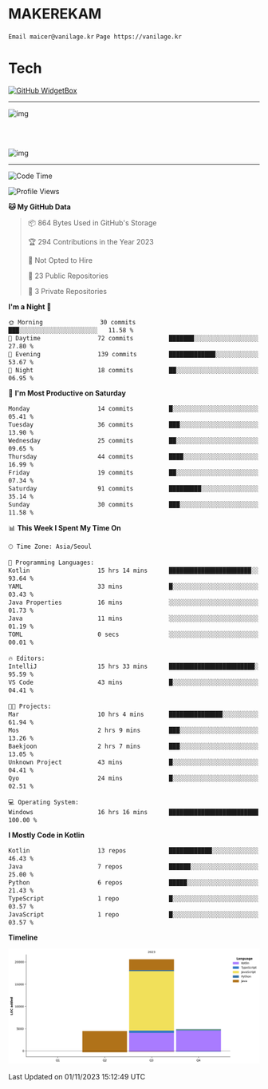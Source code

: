 # MAKEREKAM

`Email maicer@vanilage.kr`
`Page https://vanilage.kr`

# Tech

[![GitHub WidgetBox](https://github-widgetbox.vercel.app/api/skills?languages=python,js,ts,c,cpp,cs,java,kotlin,bash,md,html,css,xml,yaml,swift,powershell,json,R,SQL,php&tools=git,npm,gradle,nodejs,vercel,nginx&includeNames=true&theme=darkmode)](https://github.com/Jurredr/github-widgetbox)

---

![img](https://github-readme-stats.vercel.app/api/top-langs/?username=MAKEREKAM&layout=compact&theme=gruvbox)

<br>
<br>

![img](https://github-readme-stats.vercel.app/api/?username=MAKEREKAM&layout=compact&theme=gruvbox)

---

<!--START_SECTION:waka-->
![Code Time](http://img.shields.io/badge/Code%20Time-67%20hrs%2010%20mins-blue)

![Profile Views](http://img.shields.io/badge/Profile%20Views-3-blue)

**🐱 My GitHub Data** 

> 📦 864 Bytes Used in GitHub's Storage 
 > 
> 🏆 294 Contributions in the Year 2023
 > 
> 🚫 Not Opted to Hire
 > 
> 📜 23 Public Repositories 
 > 
> 🔑 3 Private Repositories 
 > 
**I'm a Night 🦉** 

```text
🌞 Morning                30 commits          ███░░░░░░░░░░░░░░░░░░░░░░   11.58 % 
🌆 Daytime                72 commits          ███████░░░░░░░░░░░░░░░░░░   27.80 % 
🌃 Evening                139 commits         █████████████░░░░░░░░░░░░   53.67 % 
🌙 Night                  18 commits          ██░░░░░░░░░░░░░░░░░░░░░░░   06.95 % 
```
📅 **I'm Most Productive on Saturday** 

```text
Monday                   14 commits          █░░░░░░░░░░░░░░░░░░░░░░░░   05.41 % 
Tuesday                  36 commits          ███░░░░░░░░░░░░░░░░░░░░░░   13.90 % 
Wednesday                25 commits          ██░░░░░░░░░░░░░░░░░░░░░░░   09.65 % 
Thursday                 44 commits          ████░░░░░░░░░░░░░░░░░░░░░   16.99 % 
Friday                   19 commits          ██░░░░░░░░░░░░░░░░░░░░░░░   07.34 % 
Saturday                 91 commits          █████████░░░░░░░░░░░░░░░░   35.14 % 
Sunday                   30 commits          ███░░░░░░░░░░░░░░░░░░░░░░   11.58 % 
```


📊 **This Week I Spent My Time On** 

```text
🕑︎ Time Zone: Asia/Seoul

💬 Programming Languages: 
Kotlin                   15 hrs 14 mins      ███████████████████████░░   93.64 % 
YAML                     33 mins             █░░░░░░░░░░░░░░░░░░░░░░░░   03.43 % 
Java Properties          16 mins             ░░░░░░░░░░░░░░░░░░░░░░░░░   01.73 % 
Java                     11 mins             ░░░░░░░░░░░░░░░░░░░░░░░░░   01.19 % 
TOML                     0 secs              ░░░░░░░░░░░░░░░░░░░░░░░░░   00.01 % 

🔥 Editors: 
IntelliJ                 15 hrs 33 mins      ████████████████████████░   95.59 % 
VS Code                  43 mins             █░░░░░░░░░░░░░░░░░░░░░░░░   04.41 % 

🐱‍💻 Projects: 
Mar                      10 hrs 4 mins       ███████████████░░░░░░░░░░   61.94 % 
Mos                      2 hrs 9 mins        ███░░░░░░░░░░░░░░░░░░░░░░   13.26 % 
Baekjoon                 2 hrs 7 mins        ███░░░░░░░░░░░░░░░░░░░░░░   13.05 % 
Unknown Project          43 mins             █░░░░░░░░░░░░░░░░░░░░░░░░   04.41 % 
Qyo                      24 mins             █░░░░░░░░░░░░░░░░░░░░░░░░   02.51 % 

💻 Operating System: 
Windows                  16 hrs 16 mins      █████████████████████████   100.00 % 
```

**I Mostly Code in Kotlin** 

```text
Kotlin                   13 repos            ████████████░░░░░░░░░░░░░   46.43 % 
Java                     7 repos             ██████░░░░░░░░░░░░░░░░░░░   25.00 % 
Python                   6 repos             █████░░░░░░░░░░░░░░░░░░░░   21.43 % 
TypeScript               1 repo              █░░░░░░░░░░░░░░░░░░░░░░░░   03.57 % 
JavaScript               1 repo              █░░░░░░░░░░░░░░░░░░░░░░░░   03.57 % 
```



**Timeline**

![Lines of Code chart](https://raw.githubusercontent.com/MAKEREKAM/MAKEREKAM/main/assets/bar_graph.png)


 Last Updated on 01/11/2023 15:12:49 UTC
<!--END_SECTION:waka-->
